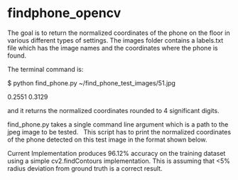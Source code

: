 # findphone_opencv

The goal is to return the normalized coordinates of the phone on the floor in various different types of settings. The images folder contains a labels.txt file which has the image names and the coordinates where the phone is found. 

The terminal command is:

$ python find_phone.py ~/find_phone_test_images/51.jpg 

0.2551 0.3129

and it returns the normalized coordinates rounded to 4 significant digits. 

find_phone.py  takes a single command line argument which is a path to the jpeg image to be tested. ​ ​ This script has to print the normalized
coordinates of the phone detected on this test image in the format shown below.

Current Implementation produces 96.12% accuracy on the training dataset using a simple cv2.findContours implementation. This is assuming that <5% radius deviation from ground truth is a correct result.
